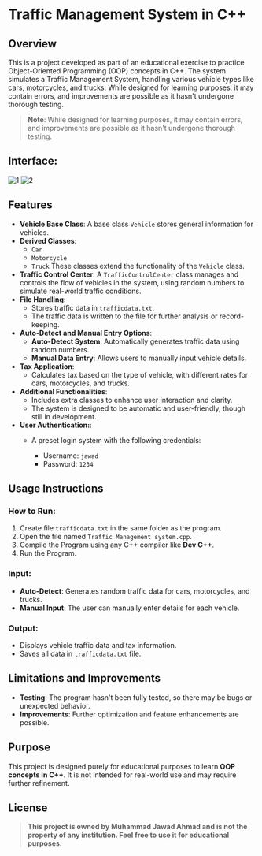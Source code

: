 # Traffic Management System in C++
## Overview
This is a project developed as part of an educational exercise to practice Object-Oriented Programming (OOP) concepts in C++. The system simulates a Traffic Management System, handling various vehicle types like cars, motorcycles, and trucks. While designed for learning purposes, it may contain errors, and improvements are possible as it hasn't undergone thorough testing.
> **Note**: While designed for learning purposes, it may contain errors, and improvements are possible as it hasn't undergone thorough testing.



## Interface:

![1](https://github.com/user-attachments/assets/20221fdb-c9f1-4029-8a35-722346b92afb)
![2](https://github.com/user-attachments/assets/8527b1ff-5276-408e-b3a6-ca883ed8ac32)


## Features

- **Vehicle Base Class**: A base class `Vehicle` stores general information for vehicles.
- **Derived Classes**:
  - `Car`
  - `Motorcycle`
  - `Truck`
  These classes extend the functionality of the `Vehicle` class.
- **Traffic Control Center**: A `TrafficControlCenter` class manages and controls the flow of vehicles in the system, using random numbers to simulate real-world traffic conditions.
- **File Handling**:
  - Stores traffic data in `trafficdata.txt`.
  - The traffic data is written to the file for further analysis or record-keeping.
- **Auto-Detect and Manual Entry Options**:
  - **Auto-Detect System**: Automatically generates traffic data using random numbers.
  - **Manual Data Entry**: Allows users to manually input vehicle details.
- **Tax Application**:
  - Calculates tax based on the type of vehicle, with different rates for cars, motorcycles, and trucks.
- **Additional Functionalities**:
  - Includes extra classes to enhance user interaction and clarity.
  - The system is designed to be automatic and user-friendly, though still in development.
- **User Authentication:**:
  - A preset login system with the following credentials:
    
    - Username: `jawad`
    - Password: `1234`

## Usage Instructions

### How to Run:
1. Create file `trafficdata.txt` in the same folder as the program.
2. Open the file named `Traffic Management system.cpp`.
3. Compile the Program using any C++ compiler like **Dev C++**.
4. Run the Program.

### Input:
- **Auto-Detect**: Generates random traffic data for cars, motorcycles, and trucks.
- **Manual Input**: The user can manually enter details for each vehicle.

### Output:
- Displays vehicle traffic data and tax information.
- Saves all data in `trafficdata.txt` file.



## Limitations and Improvements
- **Testing**: The program hasn't been fully tested, so there may be bugs or unexpected behavior.
- **Improvements**: Further optimization and feature enhancements are possible.


## Purpose
This project is designed purely for educational purposes to learn **OOP concepts in C++**. It is not intended for real-world use and may require further refinement.


## License

> **This project is owned by Muhammad Jawad Ahmad and is not the property of any institution. Feel free to use it for educational purposes.**

